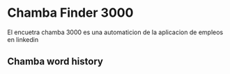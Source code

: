 # Chamba Finder 3000

El encuetra chamba 3000 es una automaticion de la aplicacion de empleos en linkedin 
## Chamba word history

##
